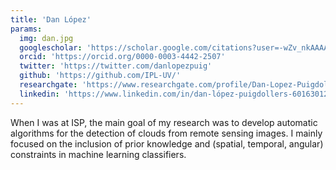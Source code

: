 ```yaml
---
title: 'Dan López'
params:
  img: dan.jpg
  googlescholar: 'https://scholar.google.com/citations?user=-wZv_nkAAAAJ&hl=en'
  orcid: 'https://orcid.org/0000-0003-4442-2507'
  twitter: 'https://twitter.com/danlopezpuig'
  github: 'https://github.com/IPL-UV/'
  researchgate: 'https://www.researchgate.com/profile/Dan-Lopez-Puigdollers'
  linkedin: 'https://www.linkedin.com/in/dan-lópez-puigdollers-601630129/'
---
```


When I was at ISP, the main goal of my research was to develop automatic algorithms for the detection of clouds from remote sensing images. I mainly focused on the inclusion of prior knowledge and (spatial, temporal, angular) constraints in machine learning classifiers.
